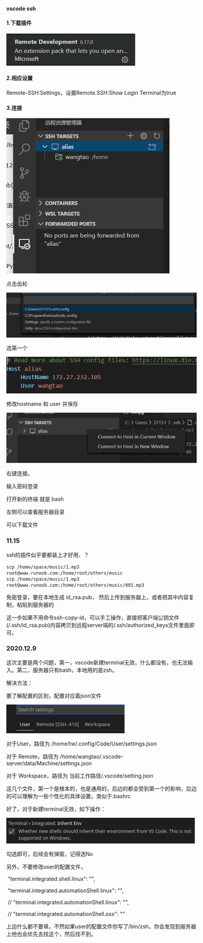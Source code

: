 

#### vscode ssh

#### 1.下载插件

![image-20191211214809208](vscode_ssh/image-20191211214809208.png)

#### 2.相应设置

 Remote-SSH:Settings，设置Remote.SSH:Show Login Terminal为true 

#### 3.连接

![image-20191211214937667](vscode_ssh/image-20191211214937667.png)

点击齿轮

![image-20191211215010706](vscode_ssh/image-20191211215010706.png)

选第一个

![image-20191211215044636](vscode_ssh/image-20191211215044636.png)

修改hostname 和 user 并保存

![image-20191211215145528](vscode_ssh/image-20191211215145528.png)

右键连接。

输入密码登录

打开新的终端 就是 bash

左侧可以查看服务器目录

可以下载文件



### 11.15

ssh的插件似乎要都装上才好用、？

```
scp /home/space/music/1.mp3 root@www.runoob.com:/home/root/others/music 
scp /home/space/music/1.mp3 root@www.runoob.com:/home/root/others/music/001.mp3 
```

免密登录，要在本地生成 id_rsa.pub， 然后上传到服务器上，或者把其中内容复制，粘贴到服务器的

这一步如果不用命令ssh-copy-id，可以手工操作，直接把客户端公钥文件(/.ssh/id_rsa.pub)内容拷贝到远程server端的/.ssh/authorized_keys文件里面即可。



### 2020.12.9

这次主要是两个问题，第一，vscode新建terminal无效，什么都没有，也无法输入。第二，服务器只有bash，本地用的是zsh。

解决方法：

要了解配置的区别，配置对应着json文件

![image-20201209162608551](vscode_ssh/image-20201209162608551.png)

对于User，路径为 /home/tw/.config/Code/User/settings.json

对于 Remote，路径为 /home/wangtao/.vscode-server/data/Machine/settings.json

对于 Workspace，路径为 当前工作路径/.vscode/setting.json

这几个文件，第一个是根本的，也是通用的，后边的都会受到第一个的影响，后边的可以理解为一些个性化的具体设置，类似于.bashrc

好了，对于新建terminal无效，如下操作：

![img](vscode_ssh/20200120215602538.png)

勾选即可，后续会有弹窗，记得选No

另外，不要修改user的配置文件，

​    "terminal.integrated.shell.linux": "",

​    "terminal.integrated.automationShell.linux": "",

​    // "terminal.integrated.automationShell.linux": "",

​    // "terminal.integrated.automationShell.osx": ""

上边什么都不要填，不然如果user的配置文件你写了/bin/zsh，你会发现到服务器上他也会优先去找这个，然后找不到。